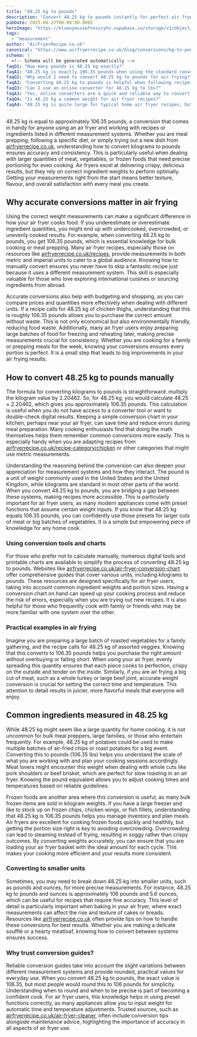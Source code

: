 ```yaml
---
title: "48.25 kg to pounds"
description: "Convert 48.25 kg to pounds instantly for perfect air fryer meal prep. Get accurate weights for recipes, shopping, and portion control with our easy guide."
pubDate: 2025-08-22T00:00:00.000Z
heroImage: "https://klueoymssxwfnxsvcyhv.supabase.co/storage/v1/object/public/Shmucket/48-25-kg-to-pounds.webp"
tags:
  - "measurement"
author: "AirFryerRecipe.co.uk"
canonical: "https://www.airfryerrecipe.co.uk/blog/conversions/kg-to-pounds/48-25-kg-to-pounds"
schema: |
  <!-- Schema will be generated automatically -->
faqQ1: "How many pounds is 48.25 kg exactly?"
faqA1: "48.25 kg is exactly 106.35 pounds when using the standard conversion factor of 1 kilogram equals 2.20462 pounds. This precise conversion is useful for recipes requiring accurate measurements, especially when using an air fryer where ingredient weight affects cooking time and results. For most practical purposes, you can round it to 106 pounds, but for baking or large batches, sticking to the exact figure ensures consistency."
faqQ2: "Why would I need to convert 48.25 kg to pounds for air frying?"
faqA2: "Converting 48.25 kg to pounds is helpful when following recipes that use imperial measurements or when purchasing ingredients sold in pounds. Air fryers often have presets that rely on weight inputs, so knowing the pound equivalent of 48.25 kg (106.35 lbs) helps you use these features correctly. This ensures even cooking and perfect results, whether you are preparing meat, vegetables, or frozen foods."
faqQ3: "Can I use an online converter for 48.25 kg to lbs?"
faqA3: "Yes, online converters are a quick and reliable way to convert 48.25 kg to lbs. Many cooking websites, including airfryerrecipe.co.uk, offer conversion tools and charts tailored for air fryer users. These tools save time and reduce errors, especially when you are dealing with multiple ingredients or large quantities. For the most accuracy, use a reputable converter that updates in real-time and allows for custom inputs."
faqQ4: "Is 48.25 kg a common weight for air fryer recipes?"
faqA4: "48.25 kg is quite large for typical home air fryer recipes, but it may be used in bulk cooking, meal prepping, or for big events. Most air fryer recipes are designed for smaller portions, but knowing how to convert 48.25 kg to pounds (106.35 lbs) helps you scale recipes up or down as needed. This is especially useful if you are adapting family-sized or batch recipes for your air fryer, ensuring everything cooks evenly and efficiently."
---
```

<p>48.25 kg is equal to approximately 106.35 pounds, a conversion that comes in handy for anyone using an air fryer and working with recipes or ingredients listed in different measurement systems. Whether you are meal prepping, following a specific diet, or simply trying out a new dish from <a href="https://www.airfryerrecipe.co.uk">airfryerrecipe.co.uk</a>, understanding how to convert kilograms to pounds ensures accuracy and consistency. This is particularly useful when dealing with larger quantities of meat, vegetables, or frozen foods that need precise portioning for even cooking. Air fryers excel at delivering crispy, delicious results, but they rely on correct ingredient weights to perform optimally. Getting your measurements right from the start means better texture, flavour, and overall satisfaction with every meal you create.</p>

<h2>Why accurate conversions matter in air frying</h2>
<p>Using the correct weight measurements can make a significant difference in how your air fryer cooks food. If you underestimate or overestimate ingredient quantities, you might end up with undercooked, overcrowded, or unevenly cooked results. For example, when converting 48.25 kg to pounds, you get 106.35 pounds, which is essential knowledge for bulk cooking or meal prepping. Many air fryer recipes, especially those on resources like <a href="https://www.airfryerrecipe.co.uk/recipes">airfryerrecipe.co.uk/recipes</a>, provide measurements in both metric and imperial units to cater to a global audience. Knowing how to manually convert ensures you never have to skip a fantastic recipe just because it uses a different measurement system. This skill is especially valuable for those who love exploring international cuisines or sourcing ingredients from abroad.</p>
<p>Accurate conversions also help with budgeting and shopping, as you can compare prices and quantities more effectively when dealing with different units. If a recipe calls for 48.25 kg of chicken thighs, understanding that this is roughly 106.35 pounds allows you to purchase the correct amount without waste. This is not only economical but also environmentally friendly, reducing food waste. Additionally, many air fryer users enjoy preparing large batches of food for freezing and reheating later, making precise measurements crucial for consistency. Whether you are cooking for a family or prepping meals for the week, knowing your conversions ensures every portion is perfect. It is a small step that leads to big improvements in your air frying results.</p>

<h2>How to convert 48.25 kg to pounds manually</h2>
<p>The formula for converting kilograms to pounds is straightforward: multiply the kilogram value by 2.20462. So, for 48.25 kg, you would calculate 48.25 × 2.20462, which gives you approximately 106.35 pounds. This calculation is useful when you do not have access to a converter tool or want to double-check digital results. Keeping a simple conversion chart in your kitchen, perhaps near your air fryer, can save time and reduce errors during meal preparation. Many cooking enthusiasts find that doing the math themselves helps them remember common conversions more easily. This is especially handy when you are adapting recipes from <a href="https://www.airfryerrecipe.co.uk/recipe-category/chicken">airfryerrecipe.co.uk/recipe-category/chicken</a> or other categories that might use metric measurements.</p>
<p>Understanding the reasoning behind the conversion can also deepen your appreciation for measurement systems and how they interact. The pound is a unit of weight commonly used in the United States and the United Kingdom, while kilograms are standard in most other parts of the world. When you convert 48.25 kg to pounds, you are bridging a gap between these systems, making recipes more accessible. This is particularly important for air fryer users, as many modern appliances come with preset functions that assume certain weight inputs. If you know that 48.25 kg equals 106.35 pounds, you can confidently use those presets for larger cuts of meat or big batches of vegetables. It is a simple but empowering piece of knowledge for any home cook.</p>

<h3>Using conversion tools and charts</h3>
<p>For those who prefer not to calculate manually, numerous digital tools and printable charts are available to simplify the process of converting 48.25 kg to pounds. Websites like <a href="https://www.airfryerrecipe.co.uk/air-fryer-conversion-chart">airfryerrecipe.co.uk/air-fryer-conversion-chart</a> offer comprehensive guides that cover various units, including kilograms to pounds. These resources are designed specifically for air fryer users, taking into account common ingredient weights and portion sizes. Having a conversion chart on hand can speed up your cooking process and reduce the risk of errors, especially when you are trying out new recipes. It is also helpful for those who frequently cook with family or friends who may be more familiar with one system over the other.</p>

<h3>Practical examples in air frying</h3>
<p>Imagine you are preparing a large batch of roasted vegetables for a family gathering, and the recipe calls for 48.25 kg of assorted veggies. Knowing that this converts to 106.35 pounds helps you purchase the right amount without overbuying or falling short. When using your air fryer, evenly spreading this quantity ensures that each piece cooks to perfection, crispy on the outside and tender on the inside. Similarly, if you are air frying a big cut of meat, such as a whole turkey or large beef joint, accurate weight conversion is crucial for setting the correct time and temperature. This attention to detail results in juicier, more flavorful meals that everyone will enjoy.</p>

<h2>Common ingredients measured in 48.25 kg</h2>
<p>While 48.25 kg might seem like a large quantity for home cooking, it is not uncommon for bulk meal preppers, large families, or those who entertain frequently. For example, 48.25 kg of potatoes could be used to make multiple batches of air-fried chips or roast potatoes for a big event. Converting this to pounds (106.35 lbs) helps you understand the scale of what you are working with and plan your cooking sessions accordingly. Meat lovers might encounter this weight when dealing with whole cuts like pork shoulders or beef brisket, which are perfect for slow roasting in an air fryer. Knowing the pound equivalent allows you to adjust cooking times and temperatures based on reliable guidelines.</p>
<p>Frozen foods are another area where this conversion is useful, as many bulk frozen items are sold in kilogram weights. If you have a large freezer and like to stock up on frozen chips, chicken wings, or fish fillets, understanding that 48.25 kg is 106.35 pounds helps you manage inventory and plan meals. Air fryers are excellent for cooking frozen foods quickly and healthily, but getting the portion size right is key to avoiding overcrowding. Overcrowding can lead to steaming instead of frying, resulting in soggy rather than crispy outcomes. By converting weights accurately, you can ensure that you are loading your air fryer basket with the ideal amount for each cycle. This makes your cooking more efficient and your results more consistent.</p>

<h3>Converting to smaller units</h3>
<p>Sometimes, you may need to break down 48.25 kg into smaller units, such as pounds and ounces, for more precise measurements. For instance, 48.25 kg to pounds and ounces is approximately 106 pounds and 5.6 ounces, which can be useful for recipes that require fine accuracy. This level of detail is particularly important when baking in your air fryer, where exact measurements can affect the rise and texture of cakes or breads. Resources like <a href="https://www.airfryerrecipe.co.uk">airfryerrecipe.co.uk</a> often provide tips on how to handle these conversions for best results. Whether you are making a delicate soufflé or a hearty meatloaf, knowing how to convert between systems ensures success.</p>

<h3>Why trust conversion guides?</h3>
<p>Reliable conversion guides take into account the slight variations between different measurement systems and provide rounded, practical values for everyday use. When you convert 48.25 kg to pounds, the exact value is 106.35, but most people would round this to 106 pounds for simplicity. Understanding when to round and when to be precise is part of becoming a confident cook. For air fryer users, this knowledge helps in using preset functions correctly, as many appliances allow you to input weight for automatic time and temperature adjustments. Trusted sources, such as <a href="https://www.airfryerrecipe.co.uk/air-fryer-cleaner">airfryerrecipe.co.uk/air-fryer-cleaner</a>, often include conversion tips alongside maintenance advice, highlighting the importance of accuracy in all aspects of air fryer use.</p>
